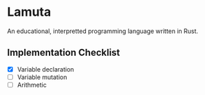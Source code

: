 # Lamuta
An educational, interpretted programming language written in Rust.

## Implementation Checklist
* [x] Variable declaration
* [ ] Variable mutation
* [ ] Arithmetic